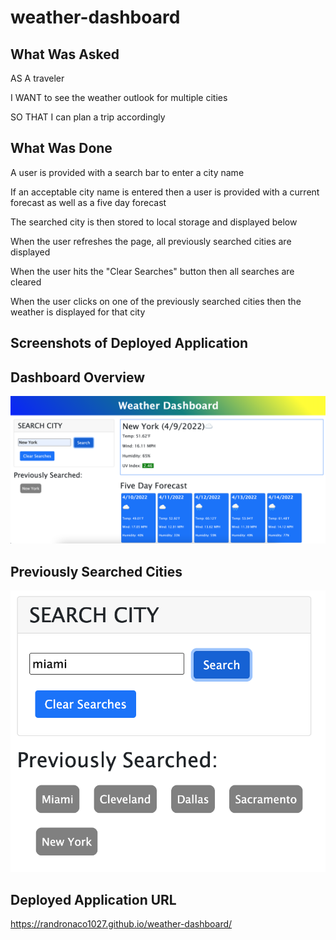 # weather-dashboard

## What Was Asked
AS A traveler

I WANT to see the weather outlook for multiple cities

SO THAT I can plan a trip accordingly

## What Was Done
A user is provided with a search bar to enter a city name

If an acceptable city name is entered then a user is provided with a current forecast as well as a five day forecast

The searched city is then stored to local storage and displayed below

When the user refreshes the page, all previously searched cities are displayed

When the user hits the "Clear Searches" button then all searches are cleared

When the user clicks on one of the previously searched cities then the weather is displayed for that city

## Screenshots of Deployed Application
## Dashboard Overview
![dashboard overview](./assets/images/full-page-dashboard.png)

## Previously Searched Cities
![previously searched cities](./assets/images/stored-cities.png)

## Deployed Application URL
https://randronaco1027.github.io/weather-dashboard/ 